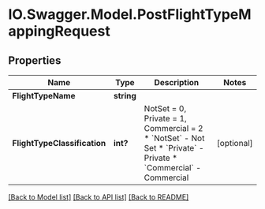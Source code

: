 # IO.Swagger.Model.PostFlightTypeMappingRequest
## Properties

Name | Type | Description | Notes
------------ | ------------- | ------------- | -------------
**FlightTypeName** | **string** |  | 
**FlightTypeClassification** | **int?** | NotSet &#x3D; 0,             Private &#x3D; 1,             Commercial &#x3D; 2    * &#x60;NotSet&#x60; - Not Set  * &#x60;Private&#x60; - Private  * &#x60;Commercial&#x60; - Commercial   | [optional] 

[[Back to Model list]](../README.md#documentation-for-models) [[Back to API list]](../README.md#documentation-for-api-endpoints) [[Back to README]](../README.md)

